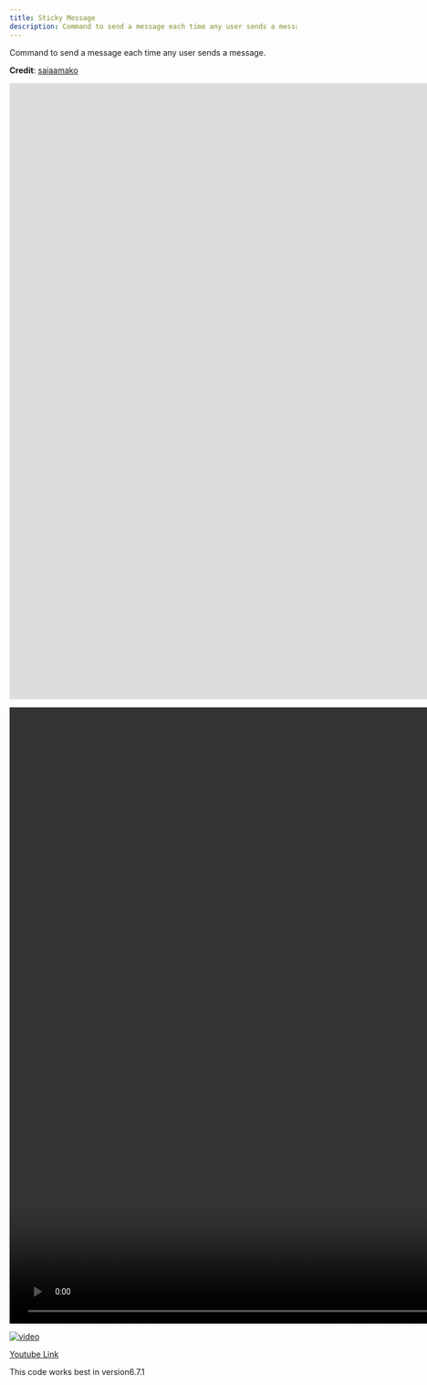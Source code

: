 ```yaml
---
title: Sticky Message
description: Command to send a message each time any user sends a message.
---
```


Command to send a message each time any user sends a message.

**Credit**: [saiaamako](https://discord.com/users/769525910164471821)

<iframe
  width="1920"
  height="1080"
  src="https://youtu.be/YBN7Fuq7VTA?si=nZPYcdfyTCXNl4kV"
  frameborder="0"
  allow="autoplay; encrypted-media"
  allowfullscreen
>
</iframe>

<video src="https://youtu.be/YBN7Fuq7VTA?si=nZPYcdfyTCXNl4kV" width="1920" height="1080" controls></video>

[![video](https://img.youtube.com/vi/nZPYcdfyTCXNl4kV/0.jpg)](https://www.youtube.com/watch?v=nZPYcdfyTCXNl4kV)

[Youtube Link](https://youtu.be/YBN7Fuq7VTA?si=nZPYcdfyTCXNl4kV)

This code works best in version6.7.1
